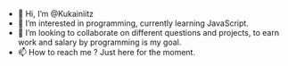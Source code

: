 - 👋 Hi, I’m @Kukainiitz
- 👀 I’m interested in programming, currently learning JavaScript.
- 💞️ I’m looking to collaborate on different questions and projects, to earn work and salary by programming is my goal. 
- 📫 How to reach me ? Just here for the moment. 

<!---
Kukainiitz/Kukainiitz is a ✨ special ✨ repository because its `README.md` (this file) appears on your GitHub profile.
You can click the Preview link to take a look at your changes.
--->
